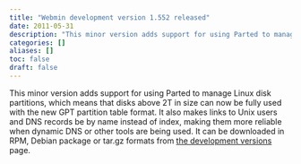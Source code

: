 ```yaml
---
title: "Webmin development version 1.552 released"
date: 2011-05-31
description: "This minor version adds support for using Parted to manage Linux disk partitions, which means..."
categories: []
aliases: []
toc: false
draft: false
---
```

This minor version adds support for using Parted to manage Linux disk partitions, which means that disks above 2T in size can now be fully used with the new GPT partition table format. It also makes links to Unix users and DNS records be by name instead of index, making them more reliable when dynamic DNS or other tools are being used. It can be downloaded in RPM, Debian package or tar.gz formats from [the development versions][1] page.

  [1]: devel.html
